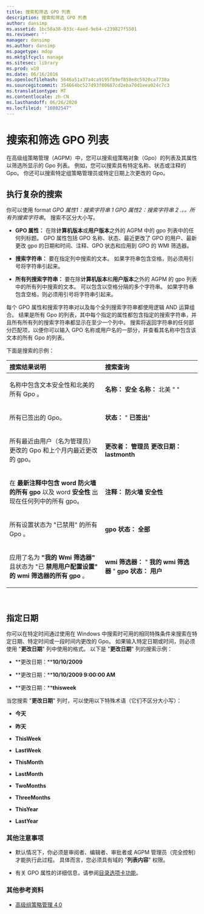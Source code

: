 ```yaml
---
title: 搜索和筛选 GPO 列表
description: 搜索和筛选 GPO 列表
author: dansimp
ms.assetid: 1bc58a38-033c-4aed-9eb4-c239827f5501
ms.reviewer: ''
manager: dansimp
ms.author: dansimp
ms.pagetype: mdop
ms.mktglfcycl: manage
ms.sitesec: library
ms.prod: w10
ms.date: 06/16/2016
ms.openlocfilehash: 5646a51a37a4ca9195fb9ef858e8c5920ca7738a
ms.sourcegitcommit: 354664bc527d93f80687cd2eba70d1eea024c7c3
ms.translationtype: MT
ms.contentlocale: zh-CN
ms.lasthandoff: 06/26/2020
ms.locfileid: "10802547"
---
```

# 搜索和筛选 GPO 列表


在高级组策略管理（AGPM）中，您可以搜索组策略对象（Gpo）的列表及其属性以筛选所显示的 Gpo 列表。 例如，您可以搜索具有特定名称、状态或注释的 Gpo。 你还可以搜索特定组策略管理员或特定日期上次更改的 Gpo。

## 执行复杂的搜索


你可以使用 format *GPO 属性1：搜索字符串 1 GPO 属性2：搜索字符串 2 .。。所有列搜索字符串*。 搜索不区分大小写。

-   **GPO 属性：** 在除**计算机版本**或**用户版本**之外的 AGPM 中的 gpo 列表中的任何列标题。 GPO 属性包括 GPO 名称、状态、最近更改了 GPO 的用户、最新更改 gpo 的日期和时间、注释、GPO 状态和应用到 GPO 的 WMI 筛选器。

-   **搜索字符串：** 要在指定列中搜索的文本。 如果字符串包含空格，则必须用引号将字符串引起来。

-   **所有列搜索字符串：** 要在除**计算机版本**和**用户版本**之外的 AGPM 的 gpo 列表中的所有列中搜索的文本。 可以包含以空格分隔的多个字符串。 如果字符串包含空格，则必须用引号将字符串引起来。

每个 GPO 属性和搜索字符串对以及每个全列搜索字符串都使用逻辑 AND 运算组合。 结果是所有 Gpo 的列表，其中每个指定的属性都包含指定的搜索字符串，并且所有所有列的搜索字符串都显示在至少一个列中。 搜索将返回字符串的任何部分匹配项，以便你可以输入 GPO 名称或用户名的一部分，并查看其名称中包含该文本的所有 Gpo 的列表。

下面是搜索的示例：

<table>
<colgroup>
<col width="50%" />
<col width="50%" />
</colgroup>
<thead>
<tr class="header">
<th align="left">搜索结果说明</th>
<th align="left">搜索查询</th>
</tr>
</thead>
<tbody>
<tr class="odd">
<td align="left"><p>名称中包含文本安全性和北美的所有 Gpo <strong> </strong> <strong> </strong> 。</p></td>
<td align="left"><p><strong>名称： </strong><strong> 安全 </strong><strong> 名称： </strong> 北美 &quot; <strong></strong>&quot;</p></td>
</tr>
<tr class="even">
<td align="left"><p>所有已签出的 Gpo。</p></td>
<td align="left"><p><strong>状态： </strong> &quot; <strong> 已签出</strong>&quot;</p></td>
</tr>
<tr class="odd">
<td align="left"><p>所有最近由用户（名为管理员）更改的 Gpo <strong> </strong> 和上个月内最近更改的 gpo。</p></td>
<td align="left"><p><strong>更改者： </strong><strong> 管理员 </strong><strong> 更改日期： </strong><strong> lastmonth</strong></p></td>
</tr>
<tr class="even">
<td align="left"><p>在 <strong> 最新注释中包含 word 防火墙的所有 gpo </strong> 以及 word <strong> 安全性 </strong> 出现在任何列中的所有 gpo。</p></td>
<td align="left"><p><strong>注释： </strong><strong> 防火墙 </strong><strong> 安全性</strong></p></td>
</tr>
<tr class="odd">
<td align="left"><p>所有设置状态为 "已禁用" 的所有 Gpo <strong> </strong> 。</p></td>
<td align="left"><p><strong>gpo 状态： </strong><strong> 全部</strong></p></td>
</tr>
<tr class="even">
<td align="left"><p>应用了名为 <strong> "我的 Wmi 筛选器" </strong> 且状态为 "已 <strong> 禁用用户配置设置" 的 wmi 筛选器的所有 gpo </strong> 。</p></td>
<td align="left"><p><strong>wmi 筛选器： </strong> &quot; <strong> 我的 wmi 筛选器 </strong> &quot; <strong> gpo 状态： </strong><strong> 用户</strong></p></td>
</tr>
</tbody>
</table>

 

## 指定日期


你可以在特定时间通过使用在 Windows 中搜索时可用的相同特殊条件来搜索在特定日期、特定时间或一段时间内更改的 Gpo。 如果输入特定日期或时间，则必须使用 "**更改日期**" 列中使用的格式。 以下是 "**更改日期**" 列的搜索示例：

-   **更改日期：****10/10/2009**

-   **更改日期：****10/10/2009 9:00:00 AM**

-   **更改日期：****thisweek**

当您搜索 "**更改日期**" 列时，可以使用以下特殊术语（它们不区分大小写）：

-   **今天**

-   **昨天**

-   **ThisWeek**

-   **LastWeek**

-   **ThisMonth**

-   **LastMonth**

-   **TwoMonths**

-   **ThreeMonths**

-   **ThisYear**

-   **LastYear**

### 其他注意事项

-   默认情况下，你必须是审阅者、编辑者、审批者或 AGPM 管理员（完全控制）才能执行此过程。 具体而言，您必须具有域的 "**列表内容**" 权限。

-   有关 GPO 属性的详细信息，请参阅[目录选项卡功能](contents-tab-features-agpm40.md)。

### 其他参考资料

-   [高级组策略管理 4.0](advanced-group-policy-management-40.md)

 

 





